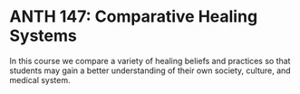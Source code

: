 # ANTH 147: Comparative Healing Systems

In this course we compare a variety of healing beliefs and practices so that students may gain a better understanding of their own society, culture, and medical system.